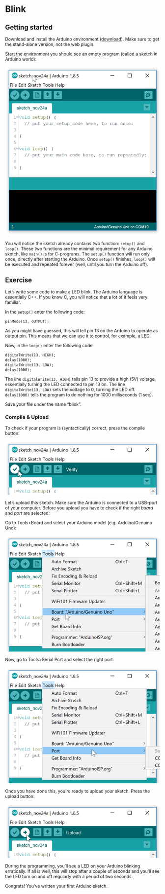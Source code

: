 # Blink

## Getting started

Download and install the Arduino environment ([download](https://www.arduino.cc/en/Main/Software)). Make sure to get the stand-alone version, not the web plugin.

Start the environment you should see an empty program (called a sketch in Arduino world):

![Emtpy Arduino sketch](empty.png "300px")

You will notice the sketch already contains two function: `setup()` and `loop()`. These two functions are the minimal requirement for any Arduino sketch, like `main()` is for C-programs. The `setup()` function will run only once, directly after starting the Arduino. Once `setup()` finishes, `loop()` will be executed and repeated forever (well, until you turn the Arduino off).

## Exercise

Let’s write some code to make a LED blink. The Arduino language is essentially C++. If you know C, you will notice that a lot of it feels very familiar.

In the `setup()` enter the following code:

    pinMode(13, OUTPUT);

As you might have guessed, this will tell pin 13 on the Arduino to operate as output pin. This means that we can use it to control, for example, a LED.

Now, in the `loop()` enter the following code:

    digitalWrite(13, HIGH);
    delay(1000);           
    digitalWrite(13, LOW);
    delay(1000);     

The line `digitalWrite(13, HIGH)` tells pin 13 to provide a high (5V) voltage, essentially turning the LED connected to pin 13 on. The line `digitalWrite(13, LOW)` sets the voltage to 0, turning the LED off. `delay(1000)` tells the program to do nothing for 1000 milliseconds (1 sec).

Save your file under the name “blink”.

### Compile & Upload

To check if your program is (syntactically) correct, press the compile button:

![Compile (verify)](compile.png "300px")

Let’s upload this sketch. Make sure the Arduino is connected to a USB-port of your computer. Before you upload you have to check if the right *board* and *port* are selected:

Go to Tools>Board and select your Arduino model (e.g. Arduino/Genuino Uno):

![Select board](board.png "300px")

Now, go to Tools>Serial Port and select the right port:

![Select port](port.png "300px")

Once you have done this, you’re ready to upload your sketch. Press the upload button:

![Upload](upload.png "300px")

During the programming, you’ll see a LED on your Arduino blinking erratically. If all is well, this will stop after a couple of seconds and you’ll see the LED turn on and off regularly with a period of two seconds.

Congrats! You’ve written your first Arduino sketch.
